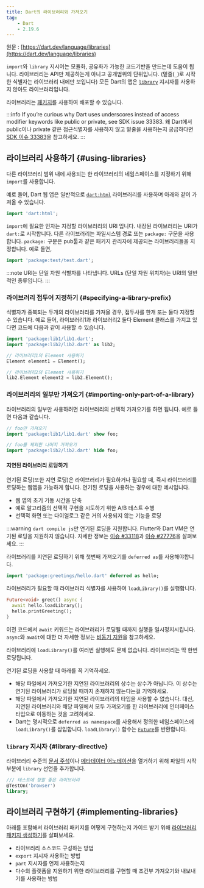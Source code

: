 ```yaml
---
title: Dart의 라이브러리와 가져오기
tag:
    - Dart
    - 2.19.6
---
```


원문 : [https://dart.dev/language/libraries](https://dart.dev/language/libraries)

`import`와 `library` 지시어는 모듈화, 공유화가 가능한 코드기반을 만드는데 도움이 됩니다.
라이브러리는 API만 제공하는게 아니고 공개범위의 단위입니다. (밑줄(`_`)로 시작한 식별자는 라이브러리 내에만 보입니다)
모든 Dart의 앱은 [`library`](libraries.md#library-directive) 지시자를 사용하지 않아도 라이브러리입니다.

라이브러리는 [패키지](https://dart.dev/guides/packages)를 사용하여 배포할 수 있습니다.

:::info
 If you’re curious why Dart uses underscores instead of access modifier keywords like public or private, see SDK issue 33383.
왜 Dart에서 public이나 private 같은 접근식별자를 사용하지 않고 밑줄을 사용하는지 궁금하다면 [SDK 이슈 33383](https://github.com/dart-lang/sdk/issues/33383)을 참고하세요.
:::

## 라이브러리 사용하기 {#using-libraries}

다른 라이브러리 범위 내에 사용되는 한 라이브러리의 네임스페이스를 지정하기 위해 `import`를 사용합니다.

예로 들어, Dart 웹 앱은 일반적으로 [`dart:html`](https://api.dart.dev/stable/dart-html) 라이브러리를 사용하며 아래와 같이 가져올 수 있습니다.

```dart
import 'dart:html';
```

`import`에 필요한 인자는 지정할 라이브러리의 URI 입니다.
내장된 라이브러리는 URI가 `dart:`로 시작합니다.
다른 라이브러리는 파일시스템 경로 또는 `package:` 구문을 사용합니다.
`package:` 구문은 pub툴과 같은 패키지 관리자에 제공되는 라이브러리들을 지정합니다.
예로 들면,

```dart
import 'package:test/test.dart';
```

:::note
URI는 단일 자원 식별자를 나타냅니다.
URLs (단일 자원 위치자)는 URI의 일반적인 종류입니다.
:::

### 라이브러리 접두어 지정하기 {#specifying-a-library-prefix}

식별자가 중복되는 두개의 라이브러리를 가져올 경우, 접두사를 한개 또는 둘다 지정할 수 있습니다.
예로 들어, 라이브러리1과 라이브러리2 둘다 Element 클래스를 가지고 있다면 코드에 다음과 같이 사용할 수 있습니다.

```dart
import 'package:lib1/lib1.dart';
import 'package:lib2/lib2.dart' as lib2;

// 라이브러리1의 Element 사용하기
Element element1 = Element();

// 라이브러리2의 Element 사용하기
lib2.Element element2 = lib2.Element();
```

### 라이브러리의 일부만 가져오기 {#importing-only-part-of-a-library}

라이브러리의 일부만 사용하려면 라이브러리의 선택적 가져오기를 하면 됩니다.
에로 들면 다음과 같습니다.

```dart
// foo만 가져오기
import 'package:lib1/lib1.dart' show foo;

// foo를 제외한 나머지 가져오기
import 'package:lib2/lib2.dart' hide foo;
```

#### 지연된 라이브러리 로딩하기

연기된 로딩(또한 지연 로딩)은 라이브러리가 필요하거나 필요할 때, 즉시 라이브러리를 로딩하는 웹앱을 가능하게 합니다.
연기된 로딩을 사용하는 경우에 대한 예시입니다.

* 웹 앱의 초기 기동 시간을 단축
* 예로 알고리즘의 선택적 구현을 시도하기 위한 A/B 테스트 수행
* 선택적 화면 또는 다이얼로그 같은 거의 사용되지 않는 기능을 로딩

:::warning
`dart compile js`만 연기된 로딩을 지원합니다.
Flutter와 Dart VM은 연기된 로딩을 지원하지 않습니다.
자세한 정보는 [이슈 #33118](https://github.com/dart-lang/sdk/issues/33118)과 [이슈 #27776](https://github.com/dart-lang/sdk/issues/27776)을 살펴보세요.
:::

라이브러리를 지연된 로딩하기 위해 첫번째 가져오기를 `deferred as`를 사용해야합니다.

```dart
import 'package:greetings/hello.dart' deferred as hello;
```

라이브러리가 필요할 때 라이브러리 식별자를 사용하여 `loadLibrary()`를 실행합니다.

```dart
Future<void> greet() async {
  await hello.loadLibrary();
  hello.printGreeting();
}
```

이전 코드에서 `await` 키워드는 라이브러리가 로딩될 때까지 실행을 일시정지시킵니다.
`async`와 `await`에 대한 더 자세한 정보는 [비동기 지원](https://dart.dev/language/async)을 참고하세요.

라이브러리에 `loadLibrary()`를 여러번 실행해도 문제 없습니다.
라이브러리는 딱 한번 로딩됩니다.

연기된 로딩을 사용할 때 아래를 꼭 기억하세요.

* 해당 파일에서 가져오기한 지연된 라이브러리의 상수는 상수가 아닙니다.
  이 상수는 연기된 라이브러리가 로딩될 때까지 존재하지 않는다는걸 기억하세요.
* 해당 파일에서 가져오기한 지연된 라이브러리의 타입을 사용할 수 없습니다.
  대신, 지연된 라이브러리와 해당 파일에서 모두 가져오기를 한 라이브러리에 인터페이스 타입으로 이동하는 것을 고려하세요.
* Dart는 명시적으로 `deferred as namespace`를 사용해서 정의한 네임스페이스에 `loadLibrary()`를 삽입합니다.
  `loadLibrary()` 함수는 [`Future`](https://dart.dev/guides/libraries/library-tour#future)를 반환합니다.

### `library` 지시자 {#library-directive}

라이브러리 수준의 [문서 주석](https://dart.dev/guides/language/effective-dart/documentation#consider-writing-a-library-level-doc-comment)이나 [메타데이터 어노테이션](metadata.md)을 열거하기 위해 파일의 시작부분에 `library` 선언을 추가합니다.

```dart
/// 테스트에 정말 좋은 라이브러리
@TestOn('browser')
library;
```

## 라이브러리 구현하기 {#implementing-libraries}

아래를 포함해서 라이브러리 패키지를 어떻게 구현하는지 가이드 받기 위해 [라이브러리 패키지 생성하기](https://dart.dev/guides/libraries/create-library-packages)를 살펴보세요.

* 라이브러리 소스코드 구성하는 방법
* `export` 지시자 사용하는 방법
* `part` 지시자를 언제 사용하는지
* 다수의 플랫폼을 지원하기 위한 라이브러리를 구현할 때 조건부 가져오기와 내보내기를 사용하는 방법

<AdsenseB />
